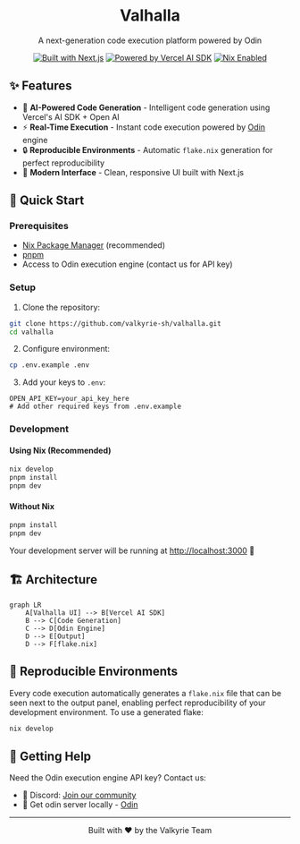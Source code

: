 <div align="center">

# Valhalla

A next-generation code execution platform powered by Odin 

[![Built with Next.js](https://img.shields.io/badge/Built%20with-Next.js-black?style=flat-square)](https://nextjs.org)
[![Powered by Vercel AI SDK](https://img.shields.io/badge/Powered%20by-Vercel%20AI%20SDK-black?style=flat-square)](https://sdk.vercel.ai/)
[![Nix Enabled](https://img.shields.io/badge/Nix-Enabled-blue?style=flat-square)](https://nixos.org)

</div>

## ✨ Features

- 🤖 **AI-Powered Code Generation** - Intelligent code generation using Vercel's AI SDK + Open AI
- ⚡ **Real-Time Execution** - Instant code execution powered by [Odin](https://odin.evnix.cloud) engine
- 🔒 **Reproducible Environments** - Automatic `flake.nix` generation for perfect reproducibility
- 🎯 **Modern Interface** - Clean, responsive UI built with Next.js

## 🚀 Quick Start

### Prerequisites

- [Nix Package Manager](https://nixos.org/download.html) (recommended)
- [pnpm](https://pnpm.io/installation)
- Access to Odin execution engine (contact us for API key)

### Setup

1. Clone the repository:
```bash
git clone https://github.com/valkyrie-sh/valhalla.git
cd valhalla
```

2. Configure environment:
```bash
cp .env.example .env
```

3. Add your keys to `.env`:
```env
OPEN_API_KEY=your_api_key_here
# Add other required keys from .env.example
```

### Development

#### Using Nix (Recommended)
```bash
nix develop
pnpm install
pnpm dev
```

#### Without Nix
```bash
pnpm install
pnpm dev
```

Your development server will be running at [http://localhost:3000](http://localhost:3000) 🎉

## 🏗️ Architecture

```mermaid
graph LR
    A[Valhalla UI] --> B[Vercel AI SDK]
    B --> C[Code Generation]
    C --> D[Odin Engine]
    D --> E[Output]
    D --> F[flake.nix]
```

## 🔧 Reproducible Environments

Every code execution automatically generates a `flake.nix` file that can be seen next to the output panel, enabling perfect reproducibility of your development environment. To use a generated flake:

```bash
nix develop 
```

## 🤝 Getting Help

Need the Odin execution engine API key? Contact us:
- 💬 Discord: [Join our community](https://discord.gg/9VMKq3rt5C)
- 🔧 Get odin server locally - [Odin](https://github.com/deepakdinesh1123/valkyrie)

<!-- ## 📜 License

MIT License - see [LICENSE](LICENSE) for details -->

---

<div align="center">
  
Built with ❤️ by the Valkyrie Team
<!-- 
[Documentation](docs) • [Contributing](CONTRIBUTING.md) • [Report Bug](issues) -->

</div>